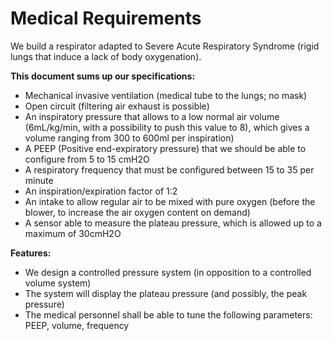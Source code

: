 Medical Requirements
===

We build a respirator adapted to Severe Acute Respiratory Syndrome (rigid lungs that induce a lack of body oxygenation).

**This document sums up our specifications:**

* Mechanical invasive ventilation (medical tube to the lungs; no mask)
* Open circuit (filtering air exhaust is possible)
* An inspiratory pressure that allows to a low normal air volume (6mL/kg/min, with a possibility to push this value to 8), which gives a volume ranging from 300 to 600ml per inspiration)
* A PEEP (Positive end-expiratory pressure) that we should be able to configure from 5 to 15 cmH2O
* A respiratory frequency that must be configured between 15 to 35 per minute
* An inspiration/expiration factor of 1:2
* An intake to allow regular air to be mixed with pure oxygen (before the blower, to increase the air oxygen content on demand)
* A sensor able to measure the plateau pressure, which is allowed up to a maximum of 30cmH2O

**Features:**

* We design a controlled pressure system (in opposition to a controlled volume system)
* The system will display the plateau pressure (and possibly, the peak pressure)
* The medical personnel shall be able to tune the following parameters: PEEP, volume, frequency
